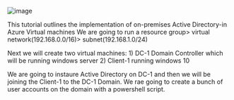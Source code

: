 
![image](https://github.com/uwinelly/On-premises-Active-Directory-/assets/129979322/66036fa5-7730-431a-9b83-98be01cb6b51)


This tutorial outlines the implementation of on-premises Active Directory-in Azure Virtual machines
We are going to run a resource group> virtual network(192.168.0.0/16)> subnet(192.168.1.0/24)

Next we will create two virtual machines:
     1) DC-1 Domain Controller which will be running windows server
     2) Client-1 running windows 10
     
We are going to instaure Active Directory on DC-1 and then we will be joining the Client-1 to the DC-1 Domain.
We rae going to create a bunch of user accounts on the domain with a powershell script.
